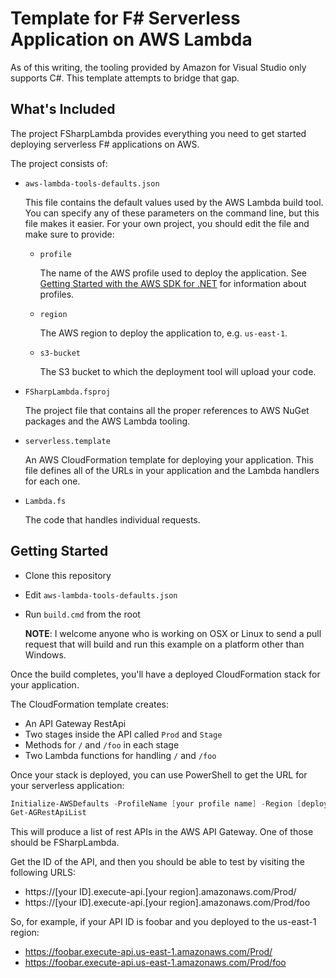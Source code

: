 # Template for F# Serverless Application on AWS Lambda

As of this writing, the tooling provided by Amazon for Visual Studio only 
supports C#. This template attempts to bridge that gap.

## What's Included

The project FSharpLambda provides everything you need to get started deploying
serverless F# applications on AWS.

The project consists of:

* `aws-lambda-tools-defaults.json`

  This file contains the default values used by the AWS Lambda build tool.
  You can specify any of these parameters on the command line, but this file
  makes it easier. For your own project, you should edit the file and make sure
  to provide:

  * `profile`

    The name of the AWS profile used to deploy the application. See 
    [Getting Started with the AWS SDK for .NET](http://docs.aws.amazon.com/sdk-for-net/v2/developer-guide/net-dg-setup.html) for
    information about profiles.

  * `region`

    The AWS region to deploy the application to, e.g. `us-east-1`.

  * `s3-bucket`

    The S3 bucket to which the deployment tool will upload your code.

* `FSharpLambda.fsproj`

  The project file that contains all the proper references to AWS NuGet packages and 
  the AWS Lambda tooling.

* `serverless.template`

  An AWS CloudFormation template for deploying your application. This file defines
  all of the URLs in your application and the Lambda handlers for each one.

* `Lambda.fs`

  The code that handles individual requests.

## Getting Started

* Clone this repository
* Edit `aws-lambda-tools-defaults.json`
* Run `build.cmd` from the root

  **NOTE**: I welcome anyone who is working on OSX or Linux to send a pull request
  that will build and run this example on a platform other than Windows.

Once the build completes, you'll have a deployed CloudFormation stack for your
application.

The CloudFormation template creates:

* An API Gateway RestApi
* Two stages inside the API called `Prod` and `Stage`
* Methods for `/` and `/foo` in each stage
* Two Lambda functions for handling `/` and `/foo`

Once your stack is deployed, you can use PowerShell to get the URL for your 
serverless application:

```powershell
Initialize-AWSDefaults -ProfileName [your profile name] -Region [deployed region]
Get-AGRestApiList
```

This will produce a list of rest APIs in the AWS API Gateway. One of those should
be FSharpLambda.

Get the ID of the API, and then you should be able to test by visiting the following
URLS:

* https://[your ID].execute-api.[your region].amazonaws.com/Prod/
* https://[your ID].execute-api.[your region].amazonaws.com/Prod/foo

So, for example, if your API ID is foobar and you deployed to the us-east-1 region:

* https://foobar.execute-api.us-east-1.amazonaws.com/Prod/
* https://foobar.execute-api.us-east-1.amazonaws.com/Prod/foo
